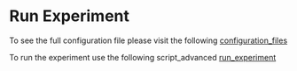 
# Run Experiment

To see the full configuration file please visit the following [configuration_files](https://github.com/irec-org/irec/blob/readme/tutorials/configuration_files.ipynb)

To run the experiment use the following script_advanced [run_experiment](https://github.com/irec-org/irec/blob/readme/tutorials/run_example.ipynb)
